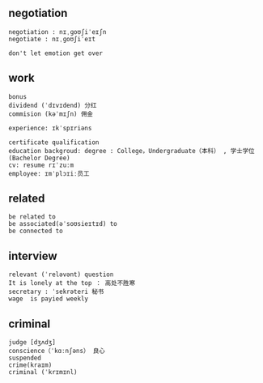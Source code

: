 
## negotiation
```
negotiation : nɪˌɡoʊʃiˈeɪʃn
negotiate : nɪˌɡoʊʃiˈeɪt

don't let emotion get over 
```

## work
```
bonus
dividend (ˈdɪvɪdend) 分红
commision (kəˈmɪʃn) 佣金

experience: ɪkˈspɪriəns

certificate qualification
education backgroud: degree : College，Undergraduate（本科） , 学士学位 (Bachelor Degree)
cv: resume rɪˈzuːm
employee: ɪmˈplɔɪiː员工
```

## related
```
be related to 
be associated(əˈsoʊsieɪtɪd) to
be connected to
```

## interview
```
relevant (ˈreləvənt) question
It is lonely at the top ： 高处不胜寒
secretary : ˈsekrəteri 秘书
wage  is payied weekly 
```

## criminal
```
judge [dʒʌdʒ]
conscience（ˈkɑːnʃəns） 良心
suspended 
crime(kraɪm)
criminal (ˈkrɪmɪnl)
```